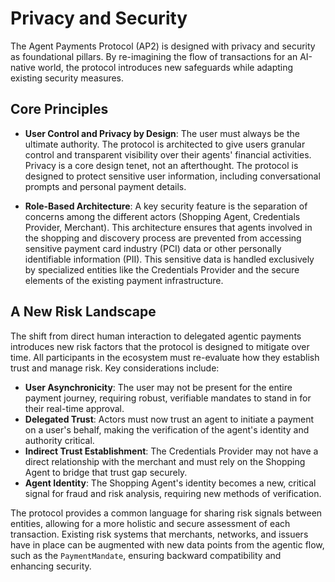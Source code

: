 # Privacy and Security

The Agent Payments Protocol (AP2) is designed with privacy and security as foundational pillars. By re-imagining the flow of transactions for an AI-native world, the protocol introduces new safeguards while adapting existing security measures.

## Core Principles

- **User Control and Privacy by Design**: The user must always be the ultimate authority. The protocol is architected to give users granular control and transparent visibility over their agents' financial activities. Privacy is a core design tenet, not an afterthought. The protocol is designed to protect sensitive user information, including conversational prompts and personal payment details.

- **Role-Based Architecture**: A key security feature is the separation of concerns among the different actors (Shopping Agent, Credentials Provider, Merchant). This architecture ensures that agents involved in the shopping and discovery process are prevented from accessing sensitive payment card industry (PCI) data or other personally identifiable information (PII). This sensitive data is handled exclusively by specialized entities like the Credentials Provider and the secure elements of the existing payment infrastructure.

## A New Risk Landscape

The shift from direct human interaction to delegated agentic payments introduces new risk factors that the protocol is designed to mitigate over time. All participants in the ecosystem must re-evaluate how they establish trust and manage risk. Key considerations include:

- **User Asynchronicity**: The user may not be present for the entire payment journey, requiring robust, verifiable mandates to stand in for their real-time approval.
- **Delegated Trust**: Actors must now trust an agent to initiate a payment on a user's behalf, making the verification of the agent's identity and authority critical.
- **Indirect Trust Establishment**: The Credentials Provider may not have a direct relationship with the merchant and must rely on the Shopping Agent to bridge that trust gap securely.
- **Agent Identity**: The Shopping Agent's identity becomes a new, critical signal for fraud and risk analysis, requiring new methods of verification.

The protocol provides a common language for sharing risk signals between entities, allowing for a more holistic and secure assessment of each transaction. Existing risk systems that merchants, networks, and issuers have in place can be augmented with new data points from the agentic flow, such as the `PaymentMandate`, ensuring backward compatibility and enhancing security.
